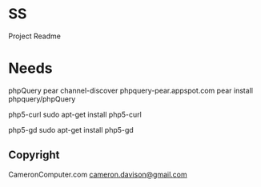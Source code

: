SS
=============

Project Readme

Needs
========
phpQuery
pear channel-discover phpquery-pear.appspot.com
pear install phpquery/phpQuery

php5-curl
sudo apt-get install php5-curl

php5-gd
sudo apt-get install php5-gd

Copyright
-------------
CameronComputer.com
cameron.davison@gmail.com
